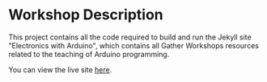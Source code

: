 # Workshop Description

This project contains all the code required to build and run the Jekyll site "Electronics with Arduino", which contains all Gather Workshops resources related to the teaching of Arduino programming.

You can view the live site [here](http://gatherworkshops.github.io/arduino).


